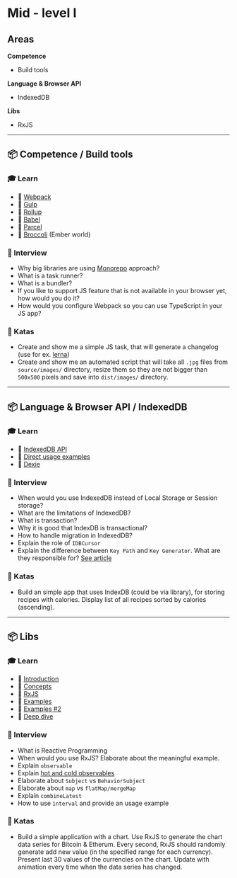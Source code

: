 # Mid - level I

## Areas

**Competence**

- Build tools

**Language & Browser API**

- IndexedDB

**Libs**

- RxJS

---

## 📦 Competence / Build tools

### 🎓 Learn

- 📗 [Webpack](https://webpack.js.org)
- 📗 [Gulp](https://gulpjs.com)
- 📗 [Rollup](https://rollupjs.org/guide/en/)
- 📗 [Babel](https://babeljs.io/)
- 📙 [Parcel](https://parceljs.org)
- 📙 [Broccoli](https://broccoli.build) (Ember world)

### 🎤 Interview

- Why big libraries are using [Monorepo](https://github.com/babel/babel/blob/master/doc/design/monorepo.md) approach?
- What is a task runner?
- What is a bundler?
- If you like to support JS feature that is not available in your browser yet, how would you do it?
- How would you configure Webpack so you can use TypeScript in your JS app?

### 📝 Katas

- Create and show me a simple JS task, that will generate a changelog (use for ex. [lerna](https://github.com/lerna/lerna-changelog))
- Create and show me an automated script that will take all `.jpg` files from `source/images/` directory, resize them so they are not bigger than `500x500` pixels and save into `dist/images/` directory.

---

## 📦 **Language & Browser API** / IndexedDB

### 🎓 Learn

- 📗 [IndexedDB API](https://developer.mozilla.org/en-US/docs/Web/API/IndexedDB_API)
- 📗 [Direct usage examples](https://www.tutorialdocs.com/article/indexeddb-tutorial.html)
- 📗 [Dexie](https://dexie.org/)

### 🎤 Interview

- When would you use IndexedDB instead of Local Storage or Session storage?
- What are the limitations of IndexedDB?
- What is transaction?
- Why it is good that IndexDB is transactional?
- How to handle migration in IndexedDB?
- Explain the role of `IDBCursor`
- Explain the difference between `Key Path` and `Key Generator`. What are they responsible for? [See article](https://www.raymondcamden.com/2012/04/26/Sample-of-IndexedDB-with-Autogenerating-Keys)

### 📝 Katas

- Build an simple app that uses IndexDB (could be via library), for storing recipes with calories. Display list of all recipes sorted by calories (ascending).

---

## 📦 **Libs**

### 🎓 Learn

- 📗 [Introduction](https://gist.github.com/staltz/868e7e9bc2a7b8c1f754)
- 📗 [Concepts](https://www.learnrxjs.io/concepts/)
- 📗 [RxJS](https://rxjs.dev)
- 📗 [Examples](https://angularfirebase.com/lessons/rxjs-quickstart-with-20-examples/#4-Hot-vs-Cold-Observables)
- 📙 [Examples #2](https://x-team.com/blog/rxjs-observables/)
- 📙 [Deep dive](https://github.com/btroncone/learn-rxjs)

### 🎤 Interview

- What is Reactive Programming
- When would you use RxJS? Elaborate about the meaningful example.
- Explain `observable`
- Explain [hot and cold observables](https://medium.com/@luukgruijs/understanding-hot-vs-cold-observables-62d04cf92e03)
- Elaborate about `Subject` vs `BehaviorSubject`
- Elaborate about `map` vs `flatMap/mergeMap`
- Explain `combineLatest`
- How to use `interval` and provide an usage example

### 📝 Katas

- Build a simple application with a chart. Use RxJS to generate the chart data series for Bitcoin & Etherum. Every second, RxJS should randomly generate add new value (in the specified range for each currency). Present last 30 values of the currencies on the chart. Update with animation every time when the data series has changed.
